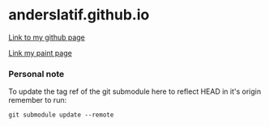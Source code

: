 # anderslatif.github.io

[Link to my github page](https://anderslatif.github.io)

[Link my paint page](https://anderslatif.github.io/paint)

### Personal note

To update the tag ref of the git submodule here to reflect HEAD in it's origin remember to run:

```git submodule update --remote```

